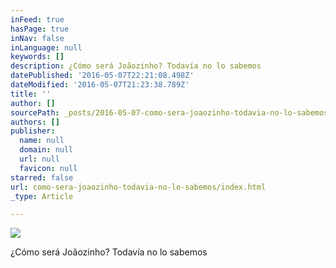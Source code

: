 ```yaml
---
inFeed: true
hasPage: true
inNav: false
inLanguage: null
keywords: []
description: ¿Cómo será Joãozinho? Todavía no lo sabemos
datePublished: '2016-05-07T22:21:08.498Z'
dateModified: '2016-05-07T21:23:38.789Z'
title: ''
author: []
sourcePath: _posts/2016-05-07-como-sera-joaozinho-todavia-no-lo-sabemos.md
authors: []
publisher:
  name: null
  domain: null
  url: null
  favicon: null
starred: false
url: como-sera-joaozinho-todavia-no-lo-sabemos/index.html
_type: Article

---
```

![](https://the-grid-user-content.s3-us-west-2.amazonaws.com/02716c50-a787-410c-b520-90b2fab408c5.jpg)

¿Cómo será Joãozinho? Todavía no lo sabemos